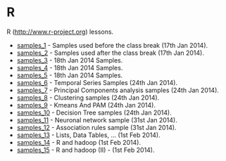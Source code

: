 R
=

R (http://www.r-project.org) lessons. 

* [samples_1](./samples_1) - Samples used before the class break (17th Jan 2014).
* [samples_2](./samples_2) - Samples used after the class break (17th Jan 2014).
* [samples_3](./samples_3) - 18th Jan 2014 Samples.
* [samples_4](./samples_4) - 18th Jan 2014 Samples.
* [samples_5](./samples_5) - 18th Jan 2014 Samples.
* [samples_6](./samples_6) - Temporal Series Samples (24th Jan 2014).
* [samples_7](./samples_7) - Principal Components analysis samples (24th Jan 2014).
* [samples_8](./samples_8) - Clustering samples (24th Jan 2014).
* [samples_9](./samples_9) - Kmeans And PAM (24th Jan 2014).
* [samples_10](./samples_10) - Decision Tree samples (24th Jan 2014).
* [samples_11](./samples_11) - Neuronal network sample (31st Jan 2014).
* [samples_12](./samples_12) - Association rules sample (31st Jan 2014).
* [samples_13](./samples_13) - Lists, Data Tables, ... (1st Feb 2014).
* [samples_14](./samples_14) - R and hadoop (1st Feb 2014).
* [samples_15](./samples_15) - R and hadoop (II) - (1st Feb 2014).

